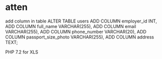 # atten
add column in table 
ALTER TABLE users
ADD COLUMN employer_id INT,
ADD COLUMN full_name VARCHAR(255),
ADD COLUMN email VARCHAR(255),
ADD COLUMN phone_number VARCHAR(20),
ADD COLUMN passport_size_photo VARCHAR(255),
ADD COLUMN address TEXT;

PHP 7.2 for XLS